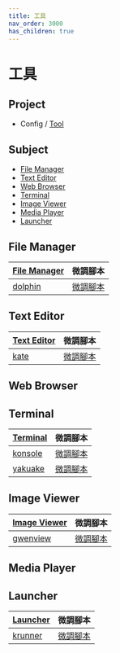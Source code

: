 ```yaml
---
title: 工具
nav_order: 3000
has_children: true
---
```



# 工具


## Project

* Config / [Tool](https://github.com/samwhelp/note-about-kde/tree/gh-pages/_demo/prototype/tool)


## Subject

* [File Manager](#file-manager)
* [Text Editor](#text-editor)
* [Web Browser](#web-browser)
* [Terminal](#terminal)
* [Image Viewer](#image-viewer)
* [Media Player](#media-player)
* [Launcher](#launcher)


## File Manager

| [File Manager](https://samwhelp.github.io/note-about-kde/read/subject/tool/file-manager.html) | 微調腳本 |
| --- | --- |
| [dolphin](https://samwhelp.github.io/note-about-kde/read/subject/tool/file-manager/dolphin.html) | [微調腳本](https://github.com/samwhelp/note-about-kde/tree/gh-pages/_demo/prototype/tool/dolphin) |


## Text Editor

| [Text Editor](https://samwhelp.github.io/note-about-kde/read/subject/tool/text-editor.html) | 微調腳本 |
| --- | --- |
| [kate](https://samwhelp.github.io/note-about-kde/read/subject/tool/text-editor/kate.html) | [微調腳本](https://github.com/samwhelp/note-about-kde/tree/gh-pages/_demo/prototype/tool/kate) |

## Web Browser


## Terminal

| [Terminal](https://samwhelp.github.io/note-about-kde/read/subject/tool/terminal.html) | 微調腳本 |
| --- | --- |
| [konsole](https://samwhelp.github.io/note-about-kde/read/subject/tool/terminal/konsole.html) | [微調腳本](https://github.com/samwhelp/note-about-kde/tree/gh-pages/_demo/prototype/tool/konsole) |
| [yakuake](https://samwhelp.github.io/note-about-kde/read/subject/tool/terminal/yakuake.html) | [微調腳本](https://github.com/samwhelp/note-about-kde/tree/gh-pages/_demo/prototype/tool/yakuake) |


## Image Viewer

| [Image Viewer](https://samwhelp.github.io/note-about-kde/read/subject/tool/image-viewer.html) | 微調腳本 |
| --- | --- |
| [gwenview](https://samwhelp.github.io/note-about-kde/read/subject/tool/image-viewer/gwenview.html) | [微調腳本](https://github.com/samwhelp/note-about-kde/tree/gh-pages/_demo/prototype/tool/gwenview) |


## Media Player


## Launcher

| [Launcher](https://samwhelp.github.io/note-about-kde/read/subject/tool/launcher.html) | 微調腳本 |
| --- | --- |
| [krunner](https://samwhelp.github.io/note-about-kde/read/subject/tool/launcher/krunner.html) | [微調腳本](https://github.com/samwhelp/note-about-kde/tree/gh-pages/_demo/prototype/tool/krunner) |
